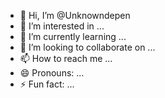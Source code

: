 - 👋 Hi, I’m @Unknowndepen
- 👀 I’m interested in ...
- 🌱 I’m currently learning ...
- 💞️ I’m looking to collaborate on ...
- 📫 How to reach me ...
- 😄 Pronouns: ...
- ⚡ Fun fact: ...

<!---
Unknowndepen/Unknowndepen is a ✨ special ✨ repository because its `README.md` (this file) appears on your GitHub profile.
You can click the Preview link to take a look at your changes.
--->
